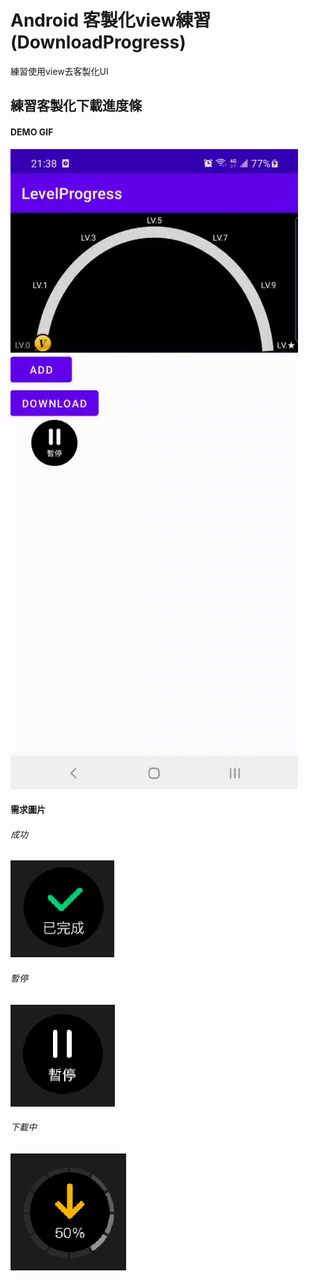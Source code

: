 # Android 客製化view練習(DownloadProgress)

練習使用view去客製化UI

## 練習客製化下載進度條
#### DEMO GIF
[![GIF](https://github.com/CiaShangLin/LevelProgress/blob/master/image/download_progress.gif "GIF")](https://github.com/CiaShangLin/LevelProgress/blob/master/image/download_progress.gif "GIF")

#### 需求圖片
###### 成功

[![Success](https://github.com/CiaShangLin/LevelProgress/blob/master/image/success.PNG "Success")](https://github.com/CiaShangLin/LevelProgress/blob/master/image/success.PNG "Success")

###### 暫停
[![Pause](https://github.com/CiaShangLin/LevelProgress/blob/master/image/pause.PNG "Pause")](https://github.com/CiaShangLin/LevelProgress/blob/master/image/pause.PNG "Pause")

###### 下載中
[![Downloading](https://github.com/CiaShangLin/LevelProgress/blob/master/image/downloading.PNG "Downloading")](https://github.com/CiaShangLin/LevelProgress/blob/master/image/downloading.PNG "Downloading")